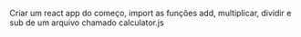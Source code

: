 Criar um react app do começo, import as funções add, multiplicar, dividir e sub de um arquivo chamado calculator.js